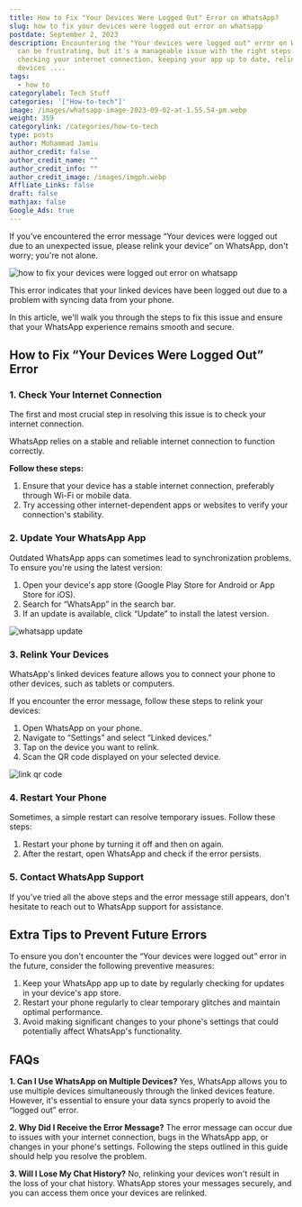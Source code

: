 ```yaml
---
title: How to Fix "Your Devices Were Logged Out" Error on WhatsApp?
slug: how to fix your devices were logged out error on whatsapp
postdate: September 2, 2023
description: Encountering the "Your devices were logged out" error on WhatsApp
  can be frustrating, but it's a manageable issue with the right steps. By
  checking your internet connection, keeping your app up to date, relinking your
  devices ....
tags:
  - how to
categorylabel: Tech Stuff
categories: '["How-to-tech"]'
image: /images/whatsapp-image-2023-09-02-at-1.55.54-pm.webp
weight: 359
categorylink: /categories/how-to-tech
type: posts
author: Mohammad Jamiu
author_credit: false
author_credit_name: ""
author_credit_info: ""
author_credit_image: /images/imgph.webp
Affliate_Links: false
draft: false
mathjax: false
Google_Ads: true
---
```

If you've encountered the error message “Your devices were logged out due to an unexpected issue, please relink your device” on WhatsApp, don't worry; you're not alone. 

![how to fix your devices were logged out error on whatsapp](/images/whatsapp-image-2023-09-02-at-1.55.54-pm.webp "how to fix your devices were logged out error on whatsapp")

This error indicates that your linked devices have been logged out due to a problem with syncing data from your phone.

In this article, we'll walk you through the steps to fix this issue and ensure that your WhatsApp experience remains smooth and secure.

## **How to Fix “Your Devices Were Logged Out” Error**

### **1. Check Your Internet Connection**

The first and most crucial step in resolving this issue is to check your internet connection. 

WhatsApp relies on a stable and reliable internet connection to function correctly. 

**Follow these steps:**

1. Ensure that your device has a stable internet connection, preferably through Wi-Fi or mobile data.
2. Try accessing other internet-dependent apps or websites to verify your connection's stability.

### **2. Update Your WhatsApp App**

Outdated WhatsApp apps can sometimes lead to synchronization problems. To ensure you're using the latest version:

1. Open your device's app store (Google Play Store for Android or App Store for iOS).
2. Search for “WhatsApp” in the search bar.
3. If an update is available, click “Update” to install the latest version.

![whatsapp update](/images/whatsapp-image-2023-09-02-at-1.35.34-pm.webp "whatsapp update")

### **3. Relink Your Devices**

WhatsApp's linked devices feature allows you to connect your phone to other devices, such as tablets or computers. 

If you encounter the error message, follow these steps to relink your devices:

1. Open WhatsApp on your phone.
2. Navigate to “Settings” and select “Linked devices.”
3. Tap on the device you want to relink.
4. Scan the QR code displayed on your selected device.

![link qr code](/images/link-qr-code-whatsapp.webp "link qr code")

### **4. Restart Your Phone**

Sometimes, a simple restart can resolve temporary issues. Follow these steps:

1. Restart your phone by turning it off and then on again.
2. After the restart, open WhatsApp and check if the error persists.

### **5. Contact WhatsApp Support**

If you've tried all the above steps and the error message still appears, don't hesitate to reach out to WhatsApp support for assistance. 



## **Extra Tips to Prevent Future Errors**

To ensure you don't encounter the “Your devices were logged out” error in the future, consider the following preventive measures:

1. Keep your WhatsApp app up to date by regularly checking for updates in your device's app store.
2. Restart your phone regularly to clear temporary glitches and maintain optimal performance.
3. Avoid making significant changes to your phone's settings that could potentially affect WhatsApp's functionality.

## **FAQs**

**1. Can I Use WhatsApp on Multiple Devices?** Yes, WhatsApp allows you to use multiple devices simultaneously through the linked devices feature. However, it's essential to ensure your data syncs properly to avoid the “logged out” error.

**2. Why Did I Receive the Error Message?** The error message can occur due to issues with your internet connection, bugs in the WhatsApp app, or changes in your phone's settings. Following the steps outlined in this guide should help you resolve the problem.

**3. Will I Lose My Chat History?** No, relinking your devices won't result in the loss of your chat history. WhatsApp stores your messages securely, and you can access them once your devices are relinked.